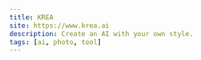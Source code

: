 ```yaml
---
title: KREA
site: https://www.krea.ai
description: Create an AI with your own style.
tags: [ai, photo, tool]
---
```

